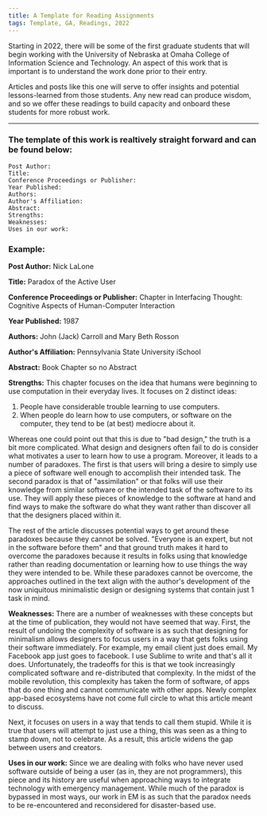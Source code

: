 ```yaml
---
title: A Template for Reading Assignments
tags: Template, GA, Readings, 2022
---
```


Starting in 2022, there will be some of the first graduate students that will begin working with the University of Nebraska at Omaha College of Information Science and Technology. An aspect of this work that is important is to understand the work done prior to their entry. 

Articles and posts like this one will serve to offer insights and potential lessons-learned from those students. Any new read can produce wisdom, and so we offer these readings to build capacity and onboard these students for more robust work. 

---

### The template of this work is realtively straight forward and can be found below: 

	Post Author:
	Title:
	Conference Proceedings or Publisher:
	Year Published:
	Authors:
	Author's Affiliation:
	Abstract:
	Strengths:
	Weaknesses:
	Uses in our work:

### Example: 

**Post Author:** Nick LaLone

**Title:** Paradox of the Active User

**Conference Proceedings or Publisher:** Chapter in Interfacing Thought: Cognitive Aspects of Human-Computer Interaction

**Year Published:** 1987

**Authors:** John (Jack) Carroll and Mary Beth Rosson

**Author's Affiliation:** Pennsylvania State University iSchool 

**Abstract:** Book Chapter so no Abstract

**Strengths:** This chapter focuses on the idea that humans were beginning to use computation in their everyday lives. It focuses on 2 distinct ideas: 

1. People have considerable trouble learning to use computers. 
2. When people do learn how to use computers, or software on the computer, they tend to be (at best) mediocre about it.

Whereas one could point out that this is due to "bad design," the truth is a bit more complicated. What design and designers often fail to do is consider what motivates a user to learn how to use a program. Moreover, it leads to a number of paradoxes. The first is that users will bring a desire to simply use a piece of software well enough to accomplish their intended task. The second paradox is that of "assimilation" or that folks will use their knowledge from similar software or the intended task of the software to its use. They will apply these pieces of knowledge to the software at hand and find ways to make the software do what they want rather than discover all that the designers placed within it. 

The rest of the article discusses potential ways to get around these paradoxes because they cannot be solved. "Everyone is an expert, but not in the software before them" and that ground truth makes it hard to overcome the paradoxes because it results in folks using that knowledge rather than reading documentation or learning how to use things the way they were intended to be. While these paradoxes cannot be overcome, the approaches outlined in the text align with the author's development of the now uniquitous minimalistic design or designing systems that contain just 1 task in mind.

**Weaknesses:** There are a number of weaknesses with these concepts but at the time of publication, they would not have seemed that way. First, the result of undoing the complexity of software is as such that designing for minimalism allows designers to focus users in a way that gets folks using their software immediately. For example, my email client just does email. My Facebook app just goes to facebook. I use Sublime to write and that's all it does. Unfortunately, the tradeoffs for this is that we took increasingly complicated software and re-distributed that complexity. In the midst of the mobile revolution, this complexity has taken the form of software, of apps that do one thing and cannot communicate with other apps. Newly complex app-based ecosystems have not come full circle to what this article meant to discuss. 

Next, it focuses on users in a way that tends to call them stupid. While it is true that users will attempt to just use a thing, this was seen as a thing to stamp down, not to celebrate. As a result, this article widens the gap between users and creators. 

**Uses in our work:** Since we are dealing with folks who have never used software outside of being a user (as in, they are not programmers), this piece and its history are useful when approaching ways to integrate technology with emergency management. While much of the paradox is bypassed in most ways, our work in EM is as such that the paradox needs to be re-encountered and reconsidered for disaster-based use.

